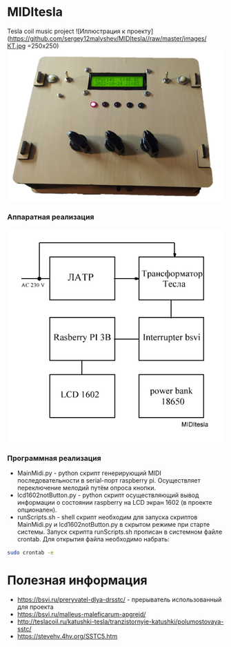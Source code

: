 # MIDItesla
Tesla coil music project
![Иллюстрация к проекту](https://github.com/sergey12malyshev/MIDItesla//raw/master/images/КТ.jpg =250x250)
![Иллюстрация к проекту](https://github.com/sergey12malyshev/MIDItesla//raw/master/images/Пульт.jpg)

### Аппаратная реализация ###

![Иллюстрация к проекту](https://github.com/sergey12malyshev/MIDItesla//raw/master/schemes/Cхема_структурная.BMP)
### Программная реализация ###
* MainMidi.py - python скрипт генерирующий MIDI последовательности в serial-порт raspberry pi. Осуществляет переключение мелодий путём опроса кнопки.
* lcd1602notButton.py - python скрипт осуществляющий вывод информации о состоянии raspberry на LCD экран 1602 (в проекте опционален).
* runScripts.sh - shell скрипт необходим для запуска скриптов MainMidi.py и lcd1602notButton.py в скрытом режиме при старте системы.
Запуск скрипта runScripts.sh прописан в системном файле crontab. Для открытия файла необходимо набрать:
```bash
sudo crontab -e
```
# Полезная информация
* https://bsvi.ru/preryvatel-dlya-drsstc/ - прерыватель использованный для проекта
* https://bsvi.ru/malleus-maleficarum-apgrejd/
* http://teslacoil.ru/katushki-tesla/tranzistornyie-katushki/polumostovaya-sstc/ 
* https://stevehv.4hv.org/SSTC5.htm
